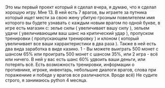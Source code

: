Это мы первый проект который я сделал вчера, я думаю, что я сделал хорошую игру. Мне 13. В ней есть 7 врагов, вы играете за путника который ищет мести за свою жену убитую грозным повелителем имя которого вы будете узнавать с каждым новым врагом по одной букве, в игре есть магазин с: зелье силы ( увеличивает вашу силу ), зельем удачи ( увеличивающим ваш шанс на критический удар ), пропуском тренировки ( пропускающем тренировку ) и клоном ( который увеличивает все ваши харрактеристики в два раза ). Также в ней есть два вида заработка в виде казино. 1 - Вы можете выиграть 500 монет с шансом 65% или проиграть 500 монет с шансом 35%, или 2 игра - всё или ничего. В ней у вас есть шанс 60% удвоить ваши деньги, или потерять всё. Есть возможность тренировки, информации о противнике, игроке, инвентарь, небольшие диалоги врагов, слова при поражениие и победе у врагов все различаются. Вроде всё) Не судите строго, я занимаюсь python 4 месяца.
